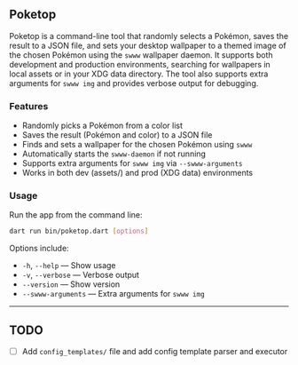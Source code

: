 ## Poketop

Poketop is a command-line tool that randomly selects a Pokémon, saves the result to a JSON file, and sets your desktop wallpaper to a themed image of the chosen Pokémon using the `swww` wallpaper daemon. It supports both development and production environments, searching for wallpapers in local assets or in your XDG data directory. The tool also supports extra arguments for `swww img` and provides verbose output for debugging.

### Features
- Randomly picks a Pokémon from a color list
- Saves the result (Pokémon and color) to a JSON file
- Finds and sets a wallpaper for the chosen Pokémon using `swww`
- Automatically starts the `swww-daemon` if not running
- Supports extra arguments for `swww img` via `--swww-arguments`
- Works in both dev (assets/) and prod (XDG data) environments

### Usage
Run the app from the command line:

```sh
dart run bin/poketop.dart [options]
```

Options include:
- `-h`, `--help` — Show usage
- `-v`, `--verbose` — Verbose output
- `--version` — Show version
- `--swww-arguments` — Extra arguments for `swww img`

---

## TODO
- [ ] Add `config_templates/` file and add config template parser and executor

